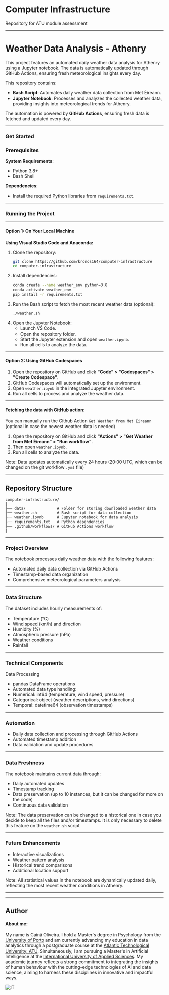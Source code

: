 # Computer Infrastructure

Repository for ATU module assessment

***

# **Weather Data Analysis - Athenry**

This project features an automated daily weather data analysis for Athenry using a Jupyter notebook. The data is automatically updated through GitHub Actions, ensuring fresh meteorological insights every day.

This repository contains:

- **Bash Script**: Automates daily weather data collection from Met Éireann.
- **Jupyter Notebook**: Processes and analyzes the collected weather data, providing insights into meteorological trends for Athenry.

The automation is powered by **GitHub Actions**, ensuring fresh data is fetched and updated every day.

---

### Get Started

### Prerequisites

**System Requirements**:
   - Python 3.8+
   - Bash Shell

**Dependencies**:
   - Install the required Python libraries from `requirements.txt`.

---

### Running the Project

---

#### Option 1: On Your Local Machine

**Using Visual Studio Code and Anaconda:**

1. Clone the repository:
   ```bash
   git clone https://github.com/kronos164/computer-infrastructure
   cd computer-infrastructure
   ```
2. Install dependencies:
   ```bash
   conda create --name weather_env python=3.8
   conda activate weather_env
   pip install -r requirements.txt
   ```
3. Run the Bash script to fetch the most recent weather data (optional):
   ```bash
   ./weather.sh
   ```
4. Open the Jupyter Notebook:
   - Launch VS Code.
   - Open the repository folder.
   - Start the Jupyter extension and open `weather.ipynb`.
   - Run all cells to analyze the data.

---

#### Option 2: Using GitHub Codespaces

1. Open the repository on GitHub and click **"Code" > "Codespaces" > "Create Codespace"**.
2. GitHub Codespaces will automatically set up the environment.
3. Open `weather.ipynb` in the integrated Jupyter environment.
4. Run all cells to process and analyze the weather data.

---

#### Fetching the data with GitHub action:

You can manually run the Github Action `Get Weather from Met Éireann` (optional in case the newest weather data is needed)

1. Open the repository on GitHub and click **"Actions" > "Get Weather from Met Éireann" > "Run workflow"**.
2. Then open `weather.ipynb`.
3. Run all cells to analyze the data.

Note: Data updates automatically every 24 hours (20:00 UTC, which can be changed on the git workflow `.yml` file)

---

## Repository Structure

```
computer-infrastructure/
|
├── data/              # Folder for storing downloaded weather data
├── weather.sh         # Bash script for data collection
├── weather.ipynb      # Jupyter notebook for data analysis
├── requirements.txt   # Python dependencies
├── .github/workflows/ # GitHub Actions workflow
|
```

---

### Project Overview

The notebook processes daily weather data with the following features:
* Automated daily data collection via GitHub Actions
* Timestamp-based data organization
* Comprehensive meteorological parameters analysis

---

### Data Structure

The dataset includes hourly measurements of:
* Temperature (°C)
* Wind speed (km/h) and direction
* Humidity (%)
* Atmospheric pressure (hPa)
* Weather conditions
* Rainfall

---

### Technical Components

Data Processing
* pandas DataFrame operations
* Automated data type handling:
* Numerical: int64 (temperature, wind speed, pressure)
* Categorical: object (weather descriptions, wind directions)
* Temporal: datetime64 (observation timestamps)

---

### Automation

* Daily data collection and processing through GitHub Actions
* Automated timestamp addition
* Data validation and update procedures

---

### Data Freshness

The notebook maintains current data through:
* Daily automated updates
* Timestamp tracking
* Data preservation (up to 10 instances, but it can be changed for more on the code)
* Continuous data validation

Note: The data preservation can be changed to a historical one in case you decide to keep all the files and/or timestamps. It is only necessary to delete this feature on the `weather.sh` script

---

### Future Enhancements

* Interactive visualizations
* Weather pattern analysis
* Historical trend comparisons
* Additional location support

Note: All statistical values in the notebook are dynamically updated daily, reflecting the most recent weather conditions in Athenry.


---
---

## Author


#### About me:

My name is Cainã Oliveira. I hold a Master's degree in Psychology from the [University of Porto](https://www.up.pt/portal/en/) and am currently advancing my education in data analytics through a postgraduate course at the [Atlantic Technological University: ATU](https://www.atu.ie/). Simultaneously, I am pursuing a Master's in Artificial Intelligence at the [International University of Applied Sciences](https://www.iu.org/). My academic journey reflects a strong commitment to integrating the insights of human behaviour with the cutting-edge technologies of AI and data science, aiming to harness these disciplines in innovative and impactful ways.

![IT](https://erp.today/wp-content/uploads/2022/12/Artificial_Intelligence-2048x1024.jpg)
